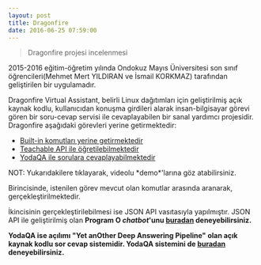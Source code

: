 ```yaml
---
layout: post
title: Dragonfire 
date: 2016-06-25 07:59:00
---
```


<blockquote>
Dragonfire projesi incelenmesi
</blockquote>

2015-2016 eğitim-öğretim yılında Ondokuz Mayıs Üniversitesi son sınıf öğrencileri(Mehmet Mert YILDIRAN ve İsmail KORKMAZ) tarafından geliştirilen bir uygulamadır. 

Dragonfire Virtual Assistant, belirli Linux dağıtımları için geliştirilmiş açık kaynak kodlu, kullanıcıdan konuşma girdileri alarak insan-bilgisayar görevi gören bir soru-cevap servisi ile cevaplayabilen bir sanal yardımcı projesidir.
Dragonfire aşağıdaki görevleri yerine getirmektedir:

<ul>
  <li><a href="https://www.youtube.com/watch?v=krHUzY2DylI" target="blank">Built-in komutları yerine getirmektedir</a></li>
  <li><a href ="https://www.youtube.com/watch?v=ujmRtqf2nxQ" target="blank">Teachable API ile öğretilebilmektedir</a></li>
  <li><a href ="https://www.youtube.com/watch?v=FafUcxC0puM" target="blank">YodaQA ile sorulara cevaplayabilmektedir</a></li>
</ul>
NOT: Yukarıdakilere tıklayarak, videolu *demo*'larına göz atabilirsiniz.


Birincisinde, istenilen görev mevcut olan komutlar arasında aranarak, gerçekleştirilmektedir. 

İkincisinin gerçekleştirilebilmesi ise JSON API vasıtasıyla yapılmıştır. JSON API ile geliştirilmiş olan <b><b>Program O</b> *chatbot*'unu <a href="http://teach.dragon.computer/gui/jquery/index.php" target="blank">buradan</a> deneyebilirsiniz.

YodaQA ise açılımı "Yet anOther Deep Answering Pipeline" olan açık kaynak kodlu sor cevap sistemidir. YodaQA sistemini de <a href="http://live.ailao.eu/" target="blank">buradan</a> deneyebilirsiniz.

